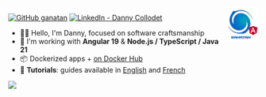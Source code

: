 <img src="./ui/ganatan-about-github.png" align="right" width="70" height="70" alt="logo ganatan">

[![GitHub ganatan](https://img.shields.io/github/followers/ganatan?label=Follow&style=social)](https://github.com/ganatan)
[![LinkedIn - Danny Collodet](https://img.shields.io/badge/LinkedIn-Danny-blue?style=social&logo=linkedin)](https://www.linkedin.com/in/dannyganatan)

- 🧑‍💻 Hello, I'm Danny, focused on software craftsmanship
- 🔧  I'm working with **Angular 19** & **Node.js / TypeScript / Java 21** 
- 📦 Dockerized apps + [on Docker Hub](https://hub.docker.com/u/ganatan) 
- 🧭 **Tutorials**: guides available in [English](https://www.ganatan.com/en/tutorials) and [French](https://www.ganatan.com/tutorials)

![](http://github-profile-summary-cards.vercel.app/api/cards/profile-details?username=ganatan&theme=default)
